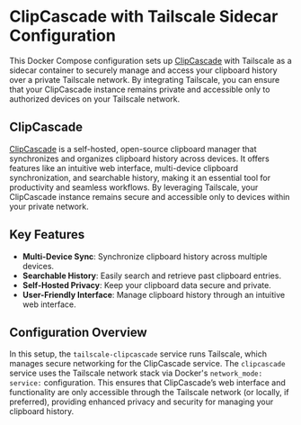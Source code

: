 # ClipCascade with Tailscale Sidecar Configuration

This Docker Compose configuration sets up [ClipCascade](https://github.com/Sathvik-Rao/ClipCascade) with Tailscale as a sidecar container to securely manage and access your clipboard history over a private Tailscale network. By integrating Tailscale, you can ensure that your ClipCascade instance remains private and accessible only to authorized devices on your Tailscale network.

## ClipCascade

[ClipCascade](https://github.com/Sathvik-Rao/ClipCascade) is a self-hosted, open-source clipboard manager that synchronizes and organizes clipboard history across devices. It offers features like an intuitive web interface, multi-device clipboard synchronization, and searchable history, making it an essential tool for productivity and seamless workflows. By leveraging Tailscale, your ClipCascade instance remains secure and accessible only to devices within your private network.

## Key Features

- **Multi-Device Sync**: Synchronize clipboard history across multiple devices.
- **Searchable History**: Easily search and retrieve past clipboard entries.
- **Self-Hosted Privacy**: Keep your clipboard data secure and private.
- **User-Friendly Interface**: Manage clipboard history through an intuitive web interface.

## Configuration Overview

In this setup, the `tailscale-clipcascade` service runs Tailscale, which manages secure networking for the ClipCascade service. The `clipcascade` service uses the Tailscale network stack via Docker's `network_mode: service:` configuration. This ensures that ClipCascade’s web interface and functionality are only accessible through the Tailscale network (or locally, if preferred), providing enhanced privacy and security for managing your clipboard history.

